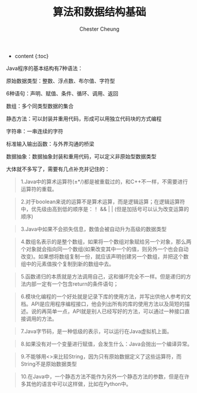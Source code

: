 ﻿---
layout: post
title:  "算法和数据结构基础"
categories: algorithm
tags: algorithm 数据结构
author: Chester Cheung
---

* content
{:toc}

Java程序的基本结构有7种语法：



原始数据类型：整数、浮点数、布尔值、字符型


6种语句：声明、赋值、条件、循环、调用、返回


数组：多个同类型数据的集合


静态方法：可以封装并重用代码，形成可以用独立代码块的方式编程


字符串：一串连续的字符









标准输入输出函数：与外界沟通的桥梁


数据抽象：数据抽象封装和重用代码，可以定义非原始型数据类型



大体就不多写了，需要有几点补充并记住的：



> 1.Java中的算术运算符(±*/)都是被重载过的，和C++不一样，不需要进行运算符的重载。



> 2.对于boolean来说的运算不是算术运算，而是逻辑运算；在逻辑运算符中，优先级由高到低的顺序是：！  &&   | | (但是加括号可以认为改变运算的顺序)



> 3.Java中如果不会损失信息，数值会被自动升为高级的数据类型



> 4.数组名表示的是整个数组，如果将一个数组对象赋给另一个对象，那么两个对象就会指向同一个数组(如果改变其中一个的值，则另外一个也会自动改变)。如果想将数组复制一份，就应该声明创建另一个数组，并把这个数组中的元素值挨个复制到新的数组中去。



> 5.函数递归的本质就是方法调用自己，这和循环完全不一样。但是递归的方法内部一定有一个包含return的条件语句；

> 6.模块化编程的一个好处就是记录下库的使用方法，并写出供他人参考的文档。API是应用程序编程接口，他会列出所有的库的使用方法以及简短的描述。说的再简单一点，API就是别人已经写好的方法，可以通过一种接口直接调用的方法。



> 7.Java字节码，是一种低级的表示，可以运行在Java虚拟机上面。


> 8.如果没有对一个变量进行赋值，会发生什么：Java会抛出一个编译异常。


> 9.不能够用<>来比较String，因为只有原始数据定义了这些运算符，而String不是原始数据类型


> 10.在Java中，一个静态方法不能作为另外一个静态方法的参数，但是在许多其他的语言中可以这样做，比如在Python中。